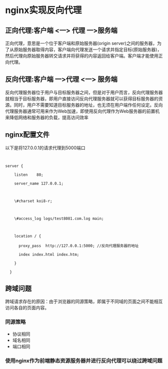 # nginx实现反向代理

## 正向代理:客户端 <一> 代理 一>服务端

正向代理，意思是一个位于客户端和原始服务器(origin server)之间的服务器，为了从原始服务器取得内容，客户端向代理发送一个请求并指定目标(原始服务器)，然后代理向原始服务器转交请求并将获得的内容返回给客户端。客户端才能使用正向代理。

## 反向代理:客户端 一>代理 <一> 服务端

反向代理服务器位于用户与目标服务器之间，但是对于用户而言，反向代理服务器就相当于目标服务器，即用户直接访问反向代理服务器就可以获得目标服务器的资源。同时，用户不需要知道目标服务器的地址，也无须在用户端作任何设定。反向代理服务器通常可用来作为Web加速，即使用反向代理作为Web服务器的前置机来降低网络和服务器的负载，提高访问效率

## nginx配置文件

以下是将127.0.0.1的请求代理到5000端口

```nginx


server { 

​    listen    80; 

​    server_name 127.0.0.1; 

 

​    \#charset koi8-r; 

 

​    \#access_log logs/test8081.com.log main; 

 

​    location / { 

​      proxy_pass  http://127.0.0.1:5000; //反向代理服务器的地址

​      index index.html index.htm; 

​    }    

  } 

```



## 跨域问题

跨域请求存在的原因：由于浏览器的同源策略，即属于不同域的页面之间不能相互访问各自的页面内容。

### 同源策略

- 协议相同
- 域名相同
- 端口相同



### 使用nginx作为前端静态资源服务器并进行反向代理可以绕过跨域问题